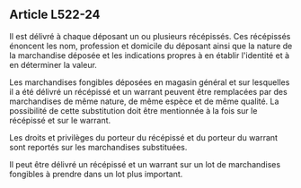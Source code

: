 Article L522-24
----
Il est délivré à chaque déposant un ou plusieurs récépissés. Ces récépissés
énoncent les nom, profession et domicile du déposant ainsi que la nature de la
marchandise déposée et les indications propres à en établir l'identité et à en
déterminer la valeur.

Les marchandises fongibles déposées en magasin général et sur lesquelles il a
été délivré un récépissé et un warrant peuvent être remplacées par des
marchandises de même nature, de même espèce et de même qualité. La possibilité
de cette substitution doit être mentionnée à la fois sur le récépissé et sur le
warrant.

Les droits et privilèges du porteur du récépissé et du porteur du warrant sont
reportés sur les marchandises substituées.

Il peut être délivré un récépissé et un warrant sur un lot de marchandises
fongibles à prendre dans un lot plus important.
